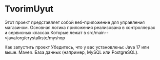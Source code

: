 ﻿# TvorimUyut
 Этот проект представляет собой веб-приложение для управления магазином. Основная логика приложения реализована в контроллерах и сервисных классах.Которые лежат в src/main-->java/org/crystalkste/myshop
 
Как запустить проект
Убедитесь, что у вас установлены:
Java 17 или выше.
Maven.
База данных (например, MySQL или PostgreSQL).
